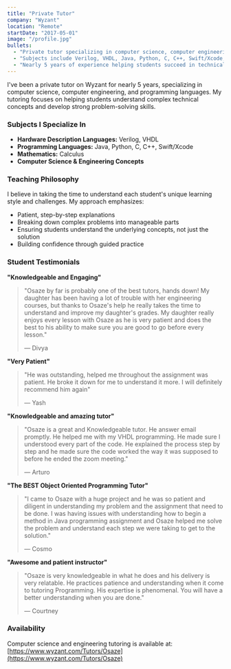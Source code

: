 ```yaml
---
title: "Private Tutor"
company: "Wyzant"
location: "Remote"
startDate: "2017-05-01"
image: "/profile.jpg"
bullets:
  - "Private tutor specializing in computer science, computer engineering and programming languages"
  - "Subjects include Verilog, VHDL, Java, Python, C, C++, Swift/Xcode, and Calculus"
  - "Nearly 5 years of experience helping students succeed in technical subjects"
---
```


I've been a private tutor on Wyzant for nearly 5 years, specializing in computer science, computer engineering, and programming languages. My tutoring focuses on helping students understand complex technical concepts and develop strong problem-solving skills.

### Subjects I Specialize In

- **Hardware Description Languages:** Verilog, VHDL
- **Programming Languages:** Java, Python, C, C++, Swift/Xcode
- **Mathematics:** Calculus
- **Computer Science & Engineering Concepts**

### Teaching Philosophy

I believe in taking the time to understand each student's unique learning style and challenges. My approach emphasizes:

- Patient, step-by-step explanations
- Breaking down complex problems into manageable parts
- Ensuring students understand the underlying concepts, not just the solution
- Building confidence through guided practice

### Student Testimonials

**"Knowledgeable and Engaging"**
> "Osaze by far is probably one of the best tutors, hands down! My daughter has been having a lot of trouble with her engineering courses, but thanks to Osaze's help he really takes the time to understand and improve my daughter's grades. My daughter really enjoys every lesson with Osaze as he is very patient and does the best to his ability to make sure you are good to go before every lesson."
> 
> — Divya

**"Very Patient"**
> "He was outstanding, helped me throughout the assignment was patient. He broke it down for me to understand it more. I will definitely recommend him again"
> 
> — Yash

**"Knowledgeable and amazing tutor"**
> "Osaze is a great and Knowledgeable tutor. He answer email promptly. He helped me with my VHDL programming. He made sure I understood every part of the code. He explained the process step by step and he made sure the code worked the way it was supposed to before he ended the zoom meeting."
> 
> — Arturo

**"The BEST Object Oriented Programming Tutor"**
> "I came to Osaze with a huge project and he was so patient and diligent in understanding my problem and the assignment that need to be done. I was having issues with understanding how to begin a method in Java programming assignment and Osaze helped me solve the problem and understand each step we were taking to get to the solution."
> 
> — Cosmo

**"Awesome and patient instructor"**
> "Osaze is very knowledgeable in what he does and his delivery is very relatable. He practices patience and understanding when it come to tutoring Programming. His expertise is phenomenal. You will have a better understanding when you are done."
> 
> — Courtney

### Availability

Computer science and engineering tutoring is available at: [https://www.wyzant.com/Tutors/Osaze](https://www.wyzant.com/Tutors/Osaze)
